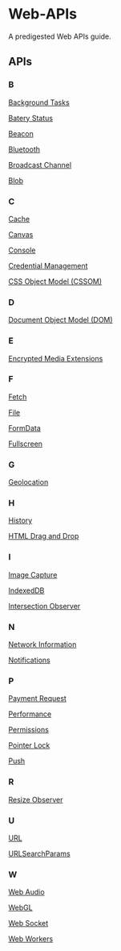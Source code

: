 # Web-APIs

A predigested Web APIs guide.

## APIs

### B

<a href="./Background Tasks/README.md" target="_self">Background Tasks</a>

<a href="./Batery Status/README.md" target="_self">Batery Status</a>

<a href="./Beacon/README.md" target="_self">Beacon</a>

<a href="./Bluetooth/README.md" target="_self">Bluetooth</a>

<a href="./Broadcast Channel/README.md" target="_self">Broadcast Channel</a>

<a href="./Blob/README.md" target="_self">Blob</a>

### C

<a href="./Cache/README.md" target="_self">Cache</a>

<a href="./Canvas/README.md" target="_self">Canvas</a>

<a href="./Console/README.md" target="_self">Console</a>

<a href="./Credential Management/README.md" target="_self">Credential Management</a>

<a href="./CSSOM
/README.md" target="_self">CSS Object Model (CSSOM)
</a>

### D

<a href="./Document Object Model (DOM)/README.md" target="_self">Document Object Model (DOM)</a>

### E

<a href="./Encrypted Media Extensions/README.md" target="_self">Encrypted Media Extensions</a>

### F

<a href="./Fetch/README.md" target="_self">Fetch</a>

<a href="./File/README.md" target="_self">File</a>

<a href="./FormData/README.md" target="_self">FormData</a>

<a href="./Fullscreen/README.md" target="_self">Fullscreen</a>

### G

<a href="./Geolocation/README.md" target="_self">Geolocation</a>

### H

<a href="./History/README.md" target="_self">History</a>

<a href="./HTML Drag and Drop/README.md" target="_self">HTML Drag and Drop</a>

### I

<a href="./Image Capture/README.md" target="_self">Image Capture</a>

<a href="./IndexedDB/README.md" target="_self">IndexedDB</a>

<a href="./Intersection Observer/README.md" target="_self">Intersection Observer</a>

### N

<a href="./Network Information/README.md" target="_self">Network Information</a>

<a href="./Notifications/README.md" target="_self">Notifications</a>

### P

<a href="./Payment Request /README.md" target="_self">Payment Request </a>

<a href="./Performance/README.md" target="_self">Performance</a>

<a href="./Permissions/README.md" target="_self">Permissions</a>

<a href="./Pointer Lock/README.md" target="_self">Pointer Lock</a>

<a href="./Push/README.md" target="_self">Push</a>

### R

<a href="./Resize Observer/README.md" target="_self">Resize Observer</a>

### U

<a href="./URL/README.md" target="_self">URL</a>

<a href="./URLSearchParams/README.md" target="_self">URLSearchParams</a>

### W

<a href="./Web Audio/README.md" target="_self">Web Audio</a>

<a href="./Web GL/README.md" target="_self">WebGL</a>

<a href="./Web Socket/README.md" target="_self">Web Socket</a>

<a href="./Web Workers/README.md" target="_self">Web Workers</a>
